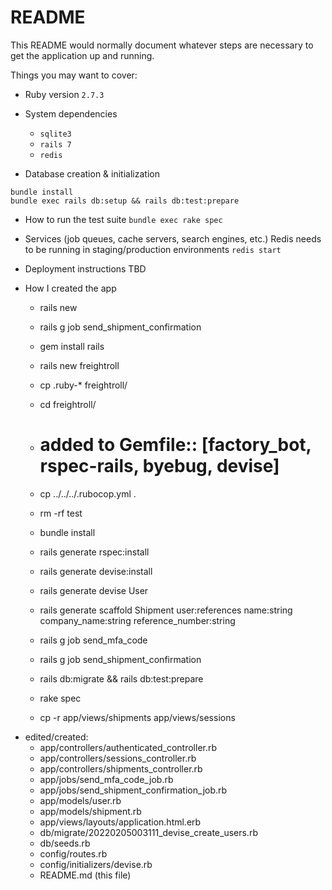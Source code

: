 # README

This README would normally document whatever steps are necessary to get the
application up and running.

Things you may want to cover:

* Ruby version
  `2.7.3`

* System dependencies
  * `sqlite3`
  * `rails 7`
  * `redis`

* Database creation & initialization
```
bundle install
bundle exec rails db:setup && rails db:test:prepare
```

* How to run the test suite
`bundle exec rake spec`

* Services (job queues, cache servers, search engines, etc.)
Redis needs to be running in staging/production environments
`redis start`

* Deployment instructions
TBD

* How I created the app
  - rails new
  - rails g job send_shipment_confirmation

  - gem install rails
  - rails new freightroll
  - cp .ruby-* freightroll/
  - cd freightroll/
  - # added to Gemfile:: [factory_bot, rspec-rails, byebug, devise]
  - cp ../../../.rubocop.yml .
  - rm -rf test
  - bundle install
  - rails generate rspec:install
  - rails generate devise:install
  - rails generate devise User
  - rails generate scaffold Shipment user:references name:string company_name:string reference_number:string
  - rails g job send_mfa_code
  - rails g job send_shipment_confirmation
  - rails db:migrate && rails db:test:prepare
  - rake spec
  - cp -r app/views/shipments app/views/sessions
- edited/created:
    - app/controllers/authenticated_controller.rb
    - app/controllers/sessions_controller.rb
    - app/controllers/shipments_controller.rb
    - app/jobs/send_mfa_code_job.rb
    - app/jobs/send_shipment_confirmation_job.rb
    - app/models/user.rb
    - app/models/shipment.rb
    - app/views/layouts/application.html.erb
    - db/migrate/20220205003111_devise_create_users.rb
    - db/seeds.rb
    - config/routes.rb
    - config/initializers/devise.rb
    - README.md (this file)


